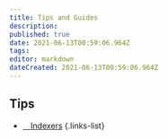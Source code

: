 ```yaml
---
title: Tips and Guides
description: 
published: true
date: 2021-06-13T00:59:06.964Z
tags: 
editor: markdown
dateCreated: 2021-06-13T00:59:06.964Z
---
```


## Tips

- [<i class="mdi-airplane-takeoff"></i>&emsp;Indexers](/information/travel)
{.links-list}